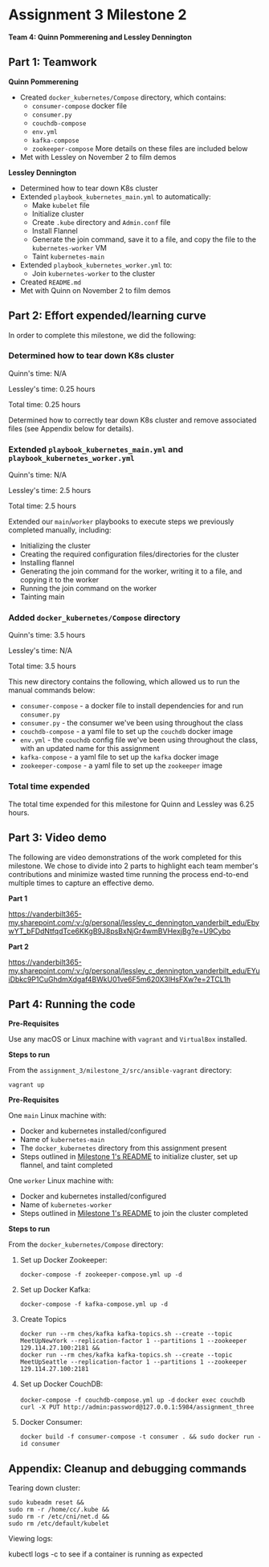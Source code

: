 # Assignment 3 Milestone 2

__Team 4: Quinn Pommerening and Lessley Dennington__

## Part 1: Teamwork

__Quinn Pommerening__
* Created `docker_kubernetes/Compose` directory, which contains:
    * `consumer-compose` docker file
    * `consumer.py`
    * `couchdb-compose`
    * `env.yml`
    * `kafka-compose`
    * `zookeeper-compose`
More details on these files are included below
* Met with Lessley on November 2 to film demos

__Lessley Dennington__
* Determined how to tear down K8s cluster
* Extended `playbook_kubernetes_main.yml` to automatically:
    * Make `kubelet` file
    * Initialize cluster
    * Create `.kube` directory and `Admin.conf` file
    * Install Flannel
    * Generate the join command, save it to a file, and copy the file to the `kubernetes-worker` VM
    * Taint `kubernetes-main`
* Extended `playbook_kubernetes_worker.yml` to:
    * Join `kubernetes-worker` to the cluster
* Created `README.md`
* Met with Quinn on November 2 to film demos

## Part 2: Effort expended/learning curve

In order to complete this milestone, we did the following:

### Determined how to tear down K8s cluster

Quinn's time: N/A

Lessley's time: 0.25 hours

Total time: 0.25 hours

Determined how to correctly tear down K8s cluster and remove associated
files (see Appendix below for details).

### Extended `playbook_kubernetes_main.yml` and `playbook_kubernetes_worker.yml`

Quinn's time: N/A

Lessley's time: 2.5 hours

Total time: 2.5 hours

Extended our `main`/`worker` playbooks to execute steps we previously completed
manually, including:

* Initializing the cluster
* Creating the required configuration files/directories for the cluster
* Installing flannel
* Generating the join command for the worker, writing it to a file, and copying it to the worker
* Running the join command on the worker
* Tainting main

### Added `docker_kubernetes/Compose` directory

Quinn's time: 3.5 hours

Lessley's time: N/A

Total time: 3.5 hours

This new directory contains the following, which allowed us to run the
manual commands below:

* `consumer-compose` - a docker file to install dependencies for and run `consumer.py`
* `consumer.py` - the consumer we've been using throughout the class
* `couchdb-compose` - a yaml file to set up the `couchdb` docker image
* `env.yml` - the `couchdb` config file we've been using throughout the class,
with an updated name for this assignment
* `kafka-compose` - a yaml file to set up the `kafka` docker image
* `zookeeper-compose` - a yaml file to set up the `zookeeper` image

### Total time expended

The total time expended for this milestone for Quinn and Lessley was 6.25 hours.

## Part 3: Video demo

The following are video demonstrations of the work completed for this milestone.
We chose to divide into 2 parts to highlight each team member's contributions and
minimize wasted time running the process end-to-end multiple times to capture an
effective demo.

__Part 1__

https://vanderbilt365-my.sharepoint.com/:v:/g/personal/lessley_c_dennington_vanderbilt_edu/EbywYT_bFDdNtfqdTce6KKgB9J8psBxNjGr4wmBVHexjBg?e=U9Cybo

__Part 2__

https://vanderbilt365-my.sharepoint.com/:v:/g/personal/lessley_c_dennington_vanderbilt_edu/EYuiDbkc9P1CuGhdmXdgaf4BWkU01ve6F5m620X3lHsFXw?e=2TCL1h

## Part 4: Running the code

__Pre-Requisites__

Use any macOS or Linux machine with `vagrant` and `VirtualBox` installed.

__Steps to run__

From the `assignment_3/milestone_2/src/ansible-vagrant` directory:

`vagrant up`

__Pre-Requisites__

One `main` Linux machine with:
* Docker and kubernetes installed/configured
* Name of `kubernetes-main` 
* The `docker_kubernetes` directory from this assignment present
* Steps outlined in [Milestone 1's README](../../milestone_1/README.md)
to initialize cluster, set up flannel, and taint completed

One `worker` Linux machine with:
* Docker and kubernetes installed/configured
* Name of `kubernetes-worker`
* Steps outlined in [Milestone 1's README](../../milestone_1/README.md)
to join the cluster completed

__Steps to run__

From the `docker_kubernetes/Compose` directory:
1. Set up Docker Zookeeper:

    `docker-compose -f zookeeper-compose.yml up -d`

0. Set up Docker Kafka:

    `docker-compose -f kafka-compose.yml up -d`

0. Create Topics

    ```
    docker run --rm ches/kafka kafka-topics.sh --create --topic MeetUpNewYork --replication-factor 1 --partitions 1 --zookeeper 129.114.27.100:2181 &&
    docker run --rm ches/kafka kafka-topics.sh --create --topic MeetUpSeattle --replication-factor 1 --partitions 1 --zookeeper 129.114.27.100:2181
    ```

0. Set up Docker CouchDB:

    `docker-compose -f couchdb-compose.yml up -d`
    `docker exec couchdb curl -X PUT http://admin:password@127.0.0.1:5984/assignment_three`

0. Docker Consumer:

    `docker build -f consumer-compose -t consumer . && sudo docker run -id consumer`

## Appendix: Cleanup and debugging commands

Tearing down cluster:

```
sudo kubeadm reset &&
sudo rm -r /home/cc/.kube &&
sudo rm -r /etc/cni/net.d &&
sudo rm /etc/default/kubelet
```

Viewing logs:

kubectl logs <pod name> -c <container name> to see if a container is running as expected